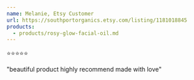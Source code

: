 ```yaml
---
name: Melanie, Etsy Customer
url: https://southportorganics.etsy.com/listing/1181018845
products:
  - products/rosy-glow-facial-oil.md
---
```

⭐️⭐️⭐️⭐️⭐️

"beautiful product highly recommend made with love"
